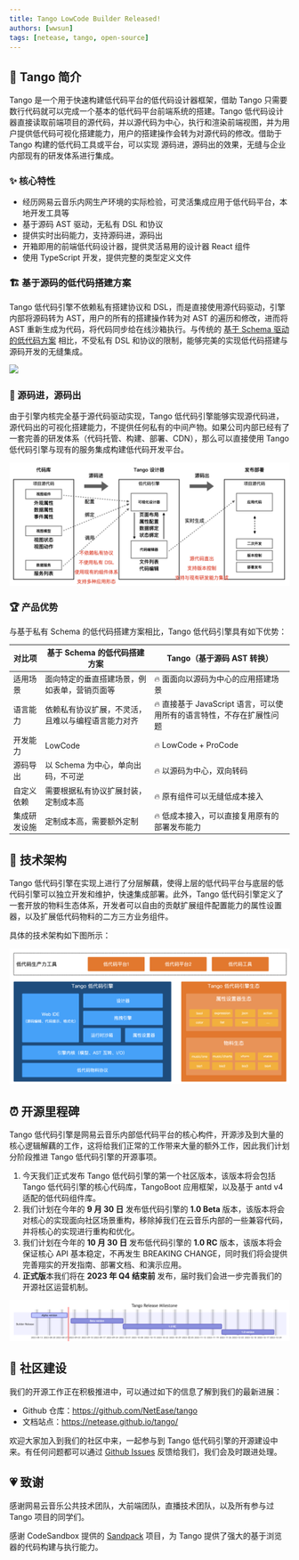 ```yaml
---
title: Tango LowCode Builder Released!
authors: [wwsun]
tags: [netease, tango, open-source]
---
```


## 📝 Tango 简介

Tango 是一个用于快速构建低代码平台的低代码设计器框架，借助 Tango 只需要数行代码就可以完成一个基本的低代码平台前端系统的搭建。Tango 低代码设计器直接读取前端项目的源代码，并以源代码为中心，执行和渲染前端视图，并为用户提供低代码可视化搭建能力，用户的搭建操作会转为对源代码的修改。借助于 Tango 构建的低代码工具或平台，可以实现 源码进，源码出的效果，无缝与企业内部现有的研发体系进行集成。

### ✨ 核心特性

- 经历网易云音乐内网生产环境的实际检验，可灵活集成应用于低代码平台，本地开发工具等
- 基于源码 AST 驱动，无私有 DSL 和协议
- 提供实时出码能力，支持源码进，源码出
- 开箱即用的前端低代码设计器，提供灵活易用的设计器 React 组件
- 使用 TypeScript 开发，提供完整的类型定义文件

### 🏗️ 基于源码的低代码搭建方案

Tango 低代码引擎不依赖私有搭建协议和 DSL，而是直接使用源代码驱动，引擎内部将源码转为 AST，用户的所有的搭建操作转为对 AST 的遍历和修改，进而将 AST 重新生成为代码，将代码同步给在线沙箱执行。与传统的 [基于 Schema 驱动的低代码方案](https://mp.weixin.qq.com/s/yqYey76qLGYPfDtpGkVFfA) 相比，不受私有 DSL 和协议的限制，能够完美的实现低代码搭建与源码开发的无缝集成。

<img src="https://p5.music.126.net/obj/wonDlsKUwrLClGjCm8Kx/13140534982/ee2e/f42c/cc9a/184e2918a011b57d46e6c64a2722fa44.png" />

### 📄 源码进，源码出

由于引擎内核完全基于源代码驱动实现，Tango 低代码引擎能够实现源代码进，源代码出的可视化搭建能力，不提供任何私有的中间产物。如果公司内部已经有了一套完善的研发体系（代码托管、构建、部署、CDN），那么可以直接使用 Tango 低代码引擎与现有的服务集成构建低代码开发平台。

![code in, code out](./codein-codeout.png)

### 🏆 产品优势

与基于私有 Schema 的低代码搭建方案相比，Tango 低代码引擎具有如下优势：

| 对比项       | 基于 Schema 的低代码搭建方案                       | Tango（基于源码 AST 转换）                                            |
| ------------ | -------------------------------------------------- | --------------------------------------------------------------------- |
| 适用场景     | 面向特定的垂直搭建场景，例如表单，营销页面等       | 🔥 面面向以源码为中心的应用搭建场景                                   |
| 语言能力     | 依赖私有协议扩展，不灵活，且难以与编程语言能力对齐 | 🔥 直接基于 JavaScript 语言，可以使用所有的语言特性，不存在扩展性问题 |
| 开发能力     | LowCode                                            | 🔥 LowCode + ProCode                                                  |
| 源码导出     | 以 Schema 为中心，单向出码，不可逆                                   | 🔥 以源码为中心，双向转码                                             |
| 自定义依赖   | 需要根据私有协议扩展封装，定制成本高               | 🔥 原有组件可以无缝低成本接入                                         |
| 集成研发设施 | 定制成本高，需要额外定制                           | 🔥 低成本接入，可以直接复用原有的部署发布能力                         |

## 📐 技术架构

Tango 低代码引擎在实现上进行了分层解藕，使得上层的低代码平台与底层的低代码引擎可以独立开发和维护，快速集成部署。此外，Tango 低代码引擎定义了一套开放的物料生态体系，开发者可以自由的贡献扩展组件配置能力的属性设置器，以及扩展低代码物料的二方三方业务组件。

具体的技术架构如下图所示：

![low-code engine](./lowocode-engine.png)

## ⏰ 开源里程碑

Tango 低代码引擎是网易云音乐内部低代码平台的核心构件，开源涉及到大量的核心逻辑解藕的工作，这将给我们正常的工作带来大量的额外工作，因此我们计划分阶段推进 Tango 低代码引擎的开源事项。

1. 今天我们正式发布 Tango 低代码引擎的第一个社区版本，该版本将会包括 Tango 低代码引擎的核心代码库，TangoBoot 应用框架，以及基于 antd v4 适配的低代码组件库。
2. 我们计划在今年的 **9 月 30 日** 发布低代码引擎的 **1.0 Beta** 版本，该版本将会对核心的实现面向社区场景重构，移除掉我们在云音乐内部的一些兼容代码，并将核心的实现进行重构和优化。
3. 我们计划在今年的 **10 月 30 日** 发布低代码引擎的 **1.0 RC** 版本，该版本将会保证核心 API 基本稳定，不再发生 BREAKING CHANGE，同时我们将会提供完善翔实的开发指南、部署文档、和演示应用。
4. **正式版**本我们将在 **2023 年 Q4 结束前** 发布，届时我们会进一步完善我们的开源社区运营机制。

![milestones](./tango-milestones.png)

## 🤝 社区建设

我们的开源工作正在积极推进中，可以通过如下的信息了解到我们的最新进展：

- Github 仓库：https://github.com/NetEase/tango
- 文档站点：https://netease.github.io/tango/

欢迎大家加入到我们的社区中来，一起参与到 Tango 低代码引擎的开源建设中来。有任何问题都可以通过 [Github Issues](https://github.com/NetEase/tango/issues) 反馈给我们，我们会及时跟进处理。

## 💗 致谢

感谢网易云音乐公共技术团队，大前端团队，直播技术团队，以及所有参与过 Tango 项目的同学们。

感谢 CodeSandbox 提供的 [Sandpack](https://sandpack.codesandbox.io/) 项目，为 Tango 提供了强大的基于浏览器的代码构建与执行能力。
